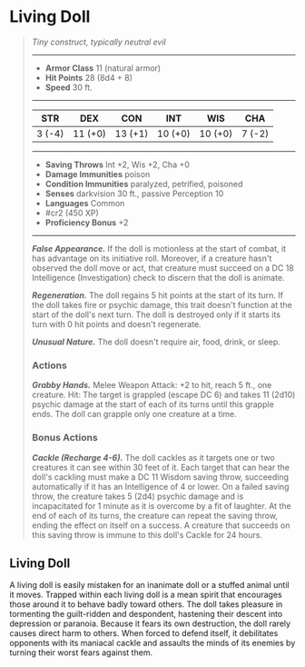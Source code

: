 # Living Doll
>*Tiny construct, typically neutral evil*
>___
>- **Armor Class** 11 (natural armor)
>- **Hit Points** 28 (8d4 + 8)
>- **Speed** 30 ft.
>___
>|STR|DEX|CON|INT|WIS|CHA|
>|:---:|:---:|:---:|:---:|:---:|:---:|
>|3 (-4)|11 (+0)|13 (+1)|10 (+0)|10 (+0)|7 (-2)|
>___
>- **Saving Throws** Int +2, Wis +2, Cha +0
>- **Damage Immunities** poison
>- **Condition Immunities** paralyzed, petrified, poisoned
>- **Senses** darkvision 30 ft., passive Perception 10
>- **Languages** Common
>- #cr2 (450 XP)
>- **Proficiency Bonus** +2
>___
>***False Appearance.*** If the doll is motionless at the start of combat, it has advantage on its initiative roll. Moreover, if a creature hasn't observed the doll move or act, that creature must succeed on a DC 18 Intelligence (Investigation) check to discern that the doll is animate.  
>
>***Regeneration.*** The doll regains 5 hit points at the start of its turn. If the doll takes fire or psychic damage, this trait doesn't function at the start of the doll's next turn. The doll is destroyed only if it starts its turn with 0 hit points and doesn't regenerate.  
>
>***Unusual Nature.*** The doll doesn't require air, food, drink, or sleep.  
>
>### Actions
>***Grabby Hands.*** Melee Weapon Attack: +2 to hit, reach 5 ft., one creature. Hit: The target is grappled (escape DC 6) and takes 11 (2d10) psychic damage at the start of each of its turns until this grapple ends. The doll can grapple only one creature at a time.  
>
>### Bonus Actions
>***Cackle (Recharge 4-6).*** The doll cackles as it targets one or two creatures it can see within 30 feet of it. Each target that can hear the doll's cackling must make a DC 11 Wisdom saving throw, succeeding automatically if it has an Intelligence of 4 or lower. On a failed saving throw, the creature takes 5 (2d4) psychic damage and is incapacitated for 1 minute as it is overcome by a fit of laughter. At the end of each of its turns, the creature can repeat the saving throw, ending the effect on itself on a success. A creature that succeeds on this saving throw is immune to this doll's Cackle for 24 hours.

## Living Doll

A living doll is easily mistaken for an inanimate doll or a stuffed animal until it moves. Trapped within each living doll is a mean spirit that encourages those around it to behave badly toward others. The doll takes pleasure in tormenting the guilt-ridden and despondent, hastening their descent into depression or paranoia. Because it fears its own destruction, the doll rarely causes direct harm to others. When forced to defend itself, it debilitates opponents with its maniacal cackle and assaults the minds of its enemies by turning their worst fears against them.